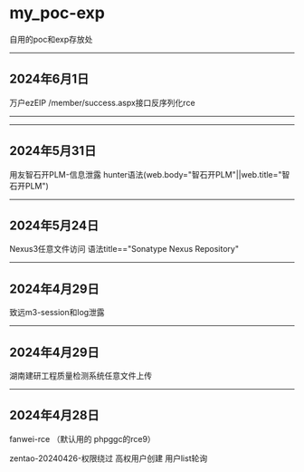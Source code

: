 # my_poc-exp
自用的poc和exp存放处

-----
## 2024年6月1日

万户ezEIP /member/success.aspx接口反序列化rce

-----

-----
## 2024年5月31日

用友智石开PLM-信息泄露 hunter语法(web.body="智石开PLM"||web.title="智石开PLM")

-----
## 2024年5月24日

Nexus3任意文件访问 语法title=="Sonatype Nexus Repository"

-----
## 2024年4月29日

致远m3-session和log泄露

-----
## 2024年4月29日

湖南建研工程质量检测系统任意文件上传

-----
## 2024年4月28日

fanwei-rce （默认用的 phpggc的rce9）

zentao-20240426-权限绕过 高权用户创建 用户list轮询

